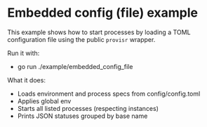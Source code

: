# Embedded config (file) example

This example shows how to start processes by loading a TOML configuration file using the public `provisr` wrapper.

Run it with:

- go run ./example/embedded_config_file

What it does:

- Loads environment and process specs from config/config.toml
- Applies global env
- Starts all listed processes (respecting instances)
- Prints JSON statuses grouped by base name
